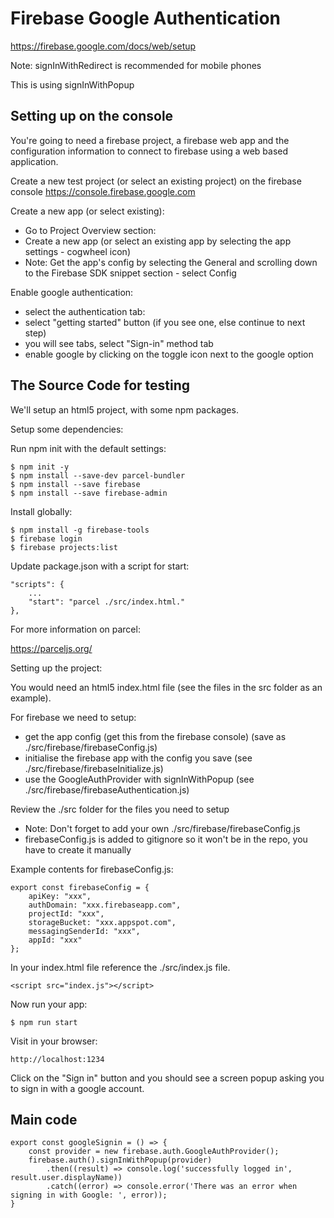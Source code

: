 # Firebase Google Authentication

https://firebase.google.com/docs/web/setup

Note: signInWithRedirect is recommended for mobile phones

This is using signInWithPopup

## Setting up on the console

You're going to need a firebase project, a firebase web app and the configuration information to connect to firebase using a web based application.

Create a new test project (or select an existing project) on the firebase console https://console.firebase.google.com

Create a new app (or select existing):
- Go to Project Overview section:
- Create a new app (or select an existing app by selecting the app settings - cogwheel icon)
- Note: Get the app's config by selecting the General and scrolling down to the Firebase SDK snippet section - select Config

Enable google authentication:
- select the authentication tab:
- select "getting started" button (if you see one, else continue to next step)
- you will see tabs, select "Sign-in" method tab
- enable google by clicking on the toggle icon next to the google option

## The Source Code for testing

We'll setup an html5 project, with some npm packages.

Setup some dependencies:

Run npm init with the default settings:

    $ npm init -y 
    $ npm install --save-dev parcel-bundler
    $ npm install --save firebase
    $ npm install --save firebase-admin

Install globally:

    $ npm install -g firebase-tools
    $ firebase login
    $ firebase projects:list

Update package.json with a script for start:

    "scripts": {
        ...
        "start": "parcel ./src/index.html."
    },

For more information on parcel:

https://parceljs.org/

Setting up the project:

You would need an html5 index.html file (see the files in the src folder as an example).

For firebase we need to setup:
- get the app config (get this from the firebase console) (save as ./src/firebase/firebaseConfig.js)
- initialise the firebase app with the config you save (see ./src/firebase/firebaseInitialize.js)
- use the GoogleAuthProvider with signInWithPopup (see ./src/firebase/firebaseAuthentication.js)

Review the ./src folder for the files you need to setup
- Note: Don't forget to add your own ./src/firebase/firebaseConfig.js
- firebaseConfig.js is added to gitignore so it won't be in the repo, you have to create it manually

Example contents for firebaseConfig.js:

```
export const firebaseConfig = {
    apiKey: "xxx",
    authDomain: "xxx.firebaseapp.com",
    projectId: "xxx",
    storageBucket: "xxx.appspot.com",
    messagingSenderId: "xxx",
    appId: "xxx"
};
````

In your index.html file reference the ./src/index.js file.

    <script src="index.js"></script>

Now run your app:

    $ npm run start

Visit in your browser:

    http://localhost:1234

Click on the "Sign in" button and you should see a screen popup asking you to sign in with a google account.


## Main code

```
export const googleSignin = () => {
	const provider = new firebase.auth.GoogleAuthProvider();
	firebase.auth().signInWithPopup(provider) 
		.then((result) => console.log('successfully logged in', result.user.displayName))
		.catch((error) => console.error('There was an error when signing in with Google: ', error));
}
```
